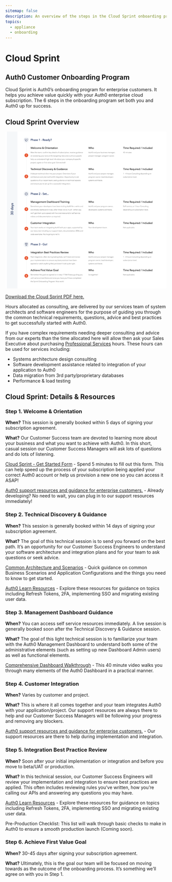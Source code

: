 ```yaml
---
sitemap: false
description: An overview of the steps in the Cloud Sprint onboarding program.
topics:
  - appliance
  - onboarding
---
```


# Cloud Sprint

## Auth0 Customer Onboarding Program

Cloud Sprint is Auth0’s onboarding program for enterprise customers.  It helps you achieve value quickly with your Auth0 enterprise cloud subscription.  The 6 steps in the onboarding program set both you and Auth0 up for success.

## Cloud Sprint Overview

![Cloud Sprint Program Overview](/media/articles/onboarding/cloud-sprint-program-overview.png)

[Download the Cloud Sprint PDF here.](/media/articles/onboarding/cloud-sprint-onboarding.pdf)

Hours allocated as consulting, are delivered by our services team of system architects and software engineers for the purpose of guiding you through the common technical requirements, questions, advice and best practices to get successfully started with Auth0.

If you have complex requirements needing deeper consulting and advice from our experts than the time allocated here will allow then ask your Sales Executive about purchasing [Professional Services](/services) hours. These hours can be used for services including:
- Systems architecture design consulting
- Software development assistance related to integration of your application to Auth0
- Data migration from 3rd party/proprietary databases
- Performance & load testing

## Cloud Sprint: Details & Resources

### Step 1. Welcome & Orientation

**When?**  This session is generally booked within 5 days of signing your subscription agreement.

**What?** Our Customer Success team are devoted to learning more about your business and what you want to achieve with Auth0.  In this short, casual session our Customer Success Managers will ask lots of questions and do lots of listening.

[Cloud Sprint - Get Started Form](https://docs.google.com/a/auth0.com/forms/d/1R0vq5DQxdbgdE0kkJPcruKXiFdZpddLV_P5wlTQwOfE/viewform) - Spend 5 minutes to fill out this form. This can help speed up the process of your subscription being applied your correct Auth0 account or help us provision a new one so you can access it ASAP!

[Auth0 support resources and guidance for enterprise customers.](/onboarding/enterprise-support) - Already developing?  No need to wait, you can plug in to our support resources immediately!

### Step 2. Technical Discovery & Guidance

**When?**  This session is generally booked within 14 days of signing your subscription agreement.

**What?** The goal of this technical session is to send you forward on the best path.  It’s an opportunity for our Customer Success Engineers to understand your software architecture and integration plans and for your team to ask questions or seek advice.

[Common Architecture and Scenarios](/architecture-scenarios) - Quick guidance on common Business Scenarios and Application Configurations and the things you need to know to get started.

[Auth0 Learn Resources](https://auth0.com/learn/) - Explore these resources for guidance on topics including Refresh Tokens, 2FA, implementing SSO and migrating existing user data.

### Step 3. Management Dashboard Guidance
**When?**  You can access self service resources immediately.  A live session is generally booked soon after the Technical Discovery & Guidance session.

**What?** The goal of this light technical session is to familiarize your team with the Auth0 Management Dashboard to understand both some of the administrative elements (such as setting up new Dashboard Admin users) as well as functional elements.

[Comprehensive Dashboard Walkthrough](https://youtu.be/hkMHBXRImPk?t=8m9s) - This 40 minute video walks you through many elements of the Auth0 Dashboard in a practical manner.

### Step 4. Customer Integration
**When?**  Varies by customer and project.

**What?** This is where it all comes together and your team integrates Auth0 with your application/project.  Our support resources are always there to help and our Customer Success Managers will be following your progress and removing any blockers.

[Auth0 support resources and guidance for enterprise customers.](/onboarding/enterprise-support) - Our support resources are there to help during implementation and integration.

### Step 5. Integration Best Practice Review
**When?**  Soon after your initial implementation or integration and before you move to beta/UAT or production.

**What?** In this technical session, our Customer Success Engineers will review your implementation and integration to ensure best practices are applied.  This often includes reviewing rules you’ve written, how you’re calling our APIs and answering any questions you may have.

[Auth0 Learn Resources](https://auth0.com/learn/) - Explore these resources for guidance on topics including Refresh Tokens, 2FA, implementing SSO and migrating existing user data.

Pre-Production Checklist:  This list will walk through basic checks to make in Auth0 to ensure a smooth production launch (Coming soon).

### Step 6. Achieve First Value Goal
**When?**  30-45 days after signing your subscription agreement.

**What?** Ultimately, this is the goal our team will be focused on moving towards as the outcome of the onboarding process.  It’s something we’ll agree on with you in Step 1.
